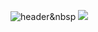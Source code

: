 ![header](https://capsule-render.vercel.app/api?type=wave&color=accde8&height=400&section=header&text=Dia%20Lee&fontSize=90)&nbsp 
<img src="https://img.shields.io/badge/Python-3766AB?style=flat-square&logo=Python&logoColor=white"/></a>

